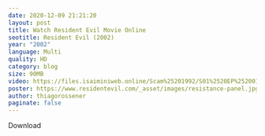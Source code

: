```yaml
---
date: 2020-12-09 21:21:20
layout: post
title: Watch Resident Evil Movie Online
seotitle: Resident Evil (2002)
year: "2002"
language: Multi
quality: HD
category: blog
size: 90MB
video: https://files.isaiminiweb.online/Scam%25201992/S01%2520EP%252001%2520-%2520Risk%2520Se%2520Ishq.mkv?rootId=0AN9zhQ1hps-9Uk9PVA
poster: https://www.residentevil.com/_asset/images/resistance-panel.jpg
author: thiagorossener
paginate: false
---
```

Download